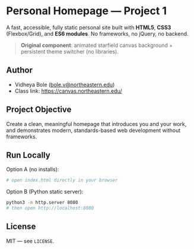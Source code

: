 
# Personal Homepage — Project 1

A fast, accessible, fully static personal site built with **HTML5**, **CSS3** (Flexbox/Grid), and **ES6 modules**. No frameworks, no jQuery, no backend.

> **Original component**: animated starfield canvas background + persistent theme switcher (no libraries).

## Author

- Vidheya Bole (bole.v@northeastern.edu)  
- Class link: https://canvas.northeastern.edu/

## Project Objective

Create a clean, meaningful homepage that introduces you and your work, and demonstrates modern, standards-based web development without frameworks.

## Run Locally

Option A (no installs):
```bash
# open index.html directly in your browser
```

Option B (Python static server):
```bash
python3 -m http.server 8080
# then open http://localhost:8080
```

## License

MIT — see `LICENSE`.
